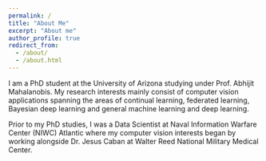 ```yaml
---
permalink: /
title: "About Me"
excerpt: "About me"
author_profile: true
redirect_from: 
  - /about/
  - /about.html
---
```


I am a PhD student at the University of Arizona studying under Prof. Abhijit Mahalanobis. My research interests mainly consist of computer vision applications spanning the areas of continual learning, federated learning, Bayesian deep learning and general machine learning and deep learning.

Prior to my PhD studies, I was a Data Scientist at Naval Information Warfare Center (NIWC) Atlantic where my computer vision interests began by working alongside Dr. Jesus Caban at Walter Reed National Military Medical Center.
